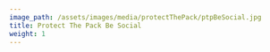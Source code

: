 ```yaml
---
image_path: /assets/images/media/protectThePack/ptpBeSocial.jpg
title: Protect The Pack Be Social
weight: 1
---
```


